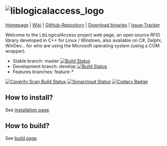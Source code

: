 ![liblogicalaccess_logo](https://liblogicalaccess.com/images/lla_logo.png)
=============

[Homepage](https://liblogicalaccess.com) | 
[Wiki](https://github.com/liblogicalaccess/liblogicalaccess/wiki) |
[GitHub-Repository](https://github.com/liblogicalaccess/liblogicalaccess) | 
[Download binaries](https://github.com/liblogicalaccess/liblogicalaccess/releases) |
[Issue-Tracker](https://github.com/liblogicalaccess/liblogicalaccess/issues)

Welcome to the LibLogicalAccess project web page, an open source RFID library developed in C++ for Linux / Windows, also available on C#, Delphi, WinDev… for who are using the Microsoft operating system (using a COM wrapper).


  * Stable branch: master [![Build Status](https://github.com/liblogicalaccess/liblogicalaccess/actions/workflows/build.yml/badge.svg?branch=master)](https://github.com/liblogicalaccess/liblogicalaccess/actions/workflows/build.yml)
  * Development branch: develop [![Build Status](https://github.com/liblogicalaccess/liblogicalaccess/actions/workflows/build.yml/badge.svg?branch=develop)](https://github.com/liblogicalaccess/liblogicalaccess/actions/workflows/build.yml)
  * Features branches: feature-*

[![Coverity Scan Build Status](https://scan.coverity.com/projects/2286/badge.svg)](https://scan.coverity.com/projects/2286)
[![Sonarcloud Status](https://sonarcloud.io/api/project_badges/measure?project=liblogicalaccess_liblogicalaccess&metric=alert_status)](https://sonarcloud.io/dashboard?id=liblogicalaccess_liblogicalaccess)
[![Codacy Badge](https://app.codacy.com/project/badge/Grade/e5546aa698214fe981729710f48269a5)](https://www.codacy.com/gh/liblogicalaccess/liblogicalaccess/dashboard?utm_source=github.com&amp;utm_medium=referral&amp;utm_content=liblogicalaccess/liblogicalaccess&amp;utm_campaign=Badge_Grade)

How to install?
----------------
See [installation page](https://github.com/liblogicalaccess/liblogicalaccess/wiki/Install-LibLogicalAccess).


How to build?
----------------
See [build page](https://github.com/liblogicalaccess/liblogicalaccess/wiki/Build-Liblogicalaccess).

